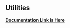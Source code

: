 <h2>Utilities</h2>

[**Documentation Link is Here**](https://publish.obsidian.md/desirablesolutions/Projects/Tesseract)
